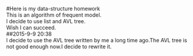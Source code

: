 #Here is my data-structure homework  
This is an algorithm of frequent model.  
I decide to use list and AVL tree.  
Wish I can succeed.  
##2015-9-9 20:38  
I decide to use the AVL tree written by me a long time ago.The AVL tree is not good enough now.I decide to rewrite it.  
